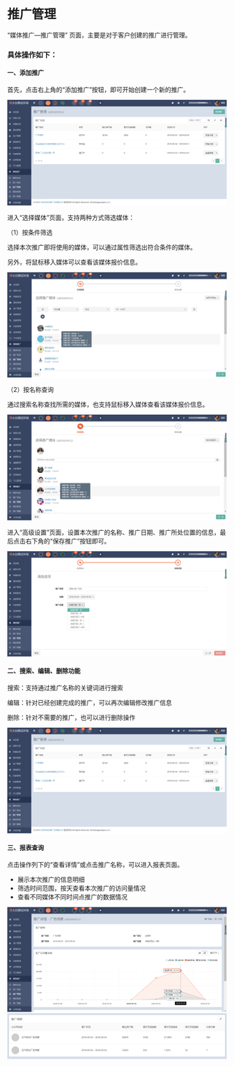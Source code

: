 # 推广管理

“媒体推广—推广管理” 页面，主要是对于客户创建的推广进行管理。

### 具体操作如下：

#### 一、添加推广

首先，点击右上角的“添加推广”按钮，即可开始创建一个新的推广。

![](/assets/1525415619%281%29.jpg)

进入“选择媒体”页面，支持两种方式筛选媒体：

（1）按条件筛选

选择本次推广即将使用的媒体，可以通过属性筛选出符合条件的媒体。

另外，将鼠标移入媒体可以查看该媒体报价信息。

![](/assets/1525410321%281%29.jpg)

（2）按名称查询

通过搜索名称查找所需的媒体，也支持鼠标移入媒体查看该媒体报价信息。

![](/assets/1525410360%281%29.jpg)

进入“高级设置”页面，设置本次推广的名称、推广日期、推广所处位置的信息，最后点击右下角的“保存推广”按钮即可。

![](/assets/1525410405%281%29.jpg)

#### 二、搜索、编辑、删除功能

搜索：支持通过推广名称的关键词进行搜索

编辑：针对已经创建完成的推广，可以再次编辑修改推广信息

删除：针对不需要的推广，也可以进行删除操作

![](/assets/1525415619%281%29.jpg)

#### 三、报表查询

点击操作列下的“查看详情”或点击推广名称，可以进入报表页面。

* 展示本次推广的信息明细
* 筛选时间范围，按天查看本次推广的访问量情况
* 查看不同媒体不同时间点推广的数据情况

![](/assets/1525415684%281%29.jpg)![](/assets/1525415718%281%29.jpg)

